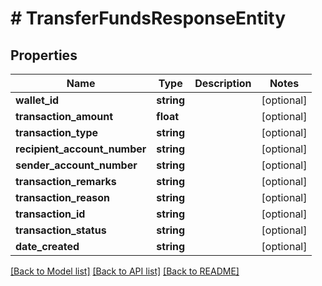 # # TransferFundsResponseEntity

## Properties

Name | Type | Description | Notes
------------ | ------------- | ------------- | -------------
**wallet_id** | **string** |  | [optional]
**transaction_amount** | **float** |  | [optional]
**transaction_type** | **string** |  | [optional]
**recipient_account_number** | **string** |  | [optional]
**sender_account_number** | **string** |  | [optional]
**transaction_remarks** | **string** |  | [optional]
**transaction_reason** | **string** |  | [optional]
**transaction_id** | **string** |  | [optional]
**transaction_status** | **string** |  | [optional]
**date_created** | **string** |  | [optional]

[[Back to Model list]](../../README.md#models) [[Back to API list]](../../README.md#endpoints) [[Back to README]](../../README.md)
